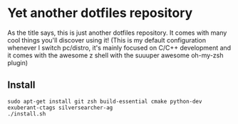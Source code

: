 Yet another dotfiles repository
===============================

As the title says, this is just another dotfiles repository. It comes with many cool things you'll discover using it!
(This is my default configuration whenever I switch pc/distro, it's mainly focused on C/C++ development and it comes with the awesome z shell with the suuuper awesome oh-my-zsh plugin)

Install
------------
```
sudo apt-get install git zsh build-essential cmake python-dev exuberant-ctags silversearcher-ag
./install.sh
```
